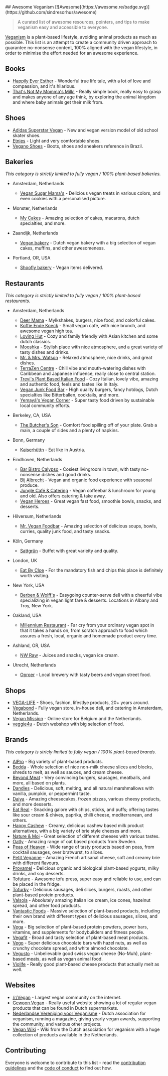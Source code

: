 <div class="github-widget" data-repo="sdassow/awesome-veganism"></div>
<script async src="https://pagead2.googlesyndication.com/pagead/js/adsbygoogle.js"></script><ins class="adsbygoogle" style="display:block" data-ad-client="ca-pub-6890694312814945" data-ad-slot="5473692530" data-ad-format="auto"  data-full-width-responsive="true"></ins><script>(adsbygoogle = window.adsbygoogle || []).push({});</script>
## Awesome Veganism [![Awesome](https://awesome.re/badge.svg)](https://github.com/sindresorhus/awesome)

> A curated list of awesome resources, pointers, and tips to make veganism easy and accessible to everyone.

[Veganism](https://en.wikipedia.org/wiki/Veganism) is a plant-based lifestyle, avoiding animal products as much as possible.
This list is an attempt to create a community driven approach to guarantee no-nonsense content, 100% aligned with the vegan lifestyle, in order to minimise the effort needed for an awesome experience.



## Books

- [Happily Ever Esther](https://www.grandcentralpublishing.com/titles/steve-jenkins/happily-ever-esther/9781538728123/) - Wonderful true life tale, with a lot of love and compassion, and it's hilarious.
- [That's Not My Momma's Milk!](https://veganpublishers.com/multimedia-archive/thats-not-my-mommas-milk/) - Really simple book, really easy to grasp and makes anyone of any age think, by exploring the animal kingdom and where baby animals get their milk from.

## Shoes

- [Adidas Superstar Vegan](https://www.adidas.com/us/superstar-vegan-shoes/FW2295.html) - New and vegan version model of old school skater shoes.
- [Etnies](https://www.etnies.com/us/collections/vegan/) - Light and very comfortable shoes.
- [Vegano Shoes](https://www.veganoshoes.com.br/) - Boots, shoes and sneakers reference in Brazil.

## Bakeries

*This category is strictly limited to fully vegan / 100% plant-based bakeries.*

- Amsterdam, Netherlands
  - [Vegan Sugar Mama's](https://vegansugarmamas.nl/) - Delicious vegan treats in various colors, and even cookies with a personalised picture.

- Monster, Netherlands
  - [My Cakes](https://macarononline-nl.mijndomeinwebwinkel.nl/) - Amazing selection of cakes, macarons, dutch specialties, and more.

- Zaandijk, Netherlands
  - [Vegan bakery](https://www.veganbakery.nl/) - Dutch vegan bakery with a big selection of vegan cakes, muffins, and other awesomeness.
  
- Portland, OR, USA
  - [Shoofly bakery](https://www.shooflyveganbakery.com/) - Vegan items delivered.

## Restaurants

*This category is strictly limited to fully vegan / 100% plant-based restaurants.*

- Amsterdam, Netherlands
  - [Deer Mama](https://deermama.nl/) - Mylkshakes, burgers, nice food, and colorful cakes.
  - [Koffie Ende Koeck](https://koffieendekoeck.nl/) - Small vegan cafe, with nice brunch, and awesome vegan high tea.
  - [Loving Hut](https://www.facebook.com/lovinghutamsterdam) - Cozy and family friendly with Asian kitchen and some dutch classics.
  - [Mooshka](https://www.mooshka.nl/) - Stylish place with nice atmosphere, and a great variety of tasty dishes and drinks.
  - [Mr. & Mrs. Watson](https://watsonsfood.com/) - Relaxed atmosphere, nice drinks, and great dishes.
  - [TerraZen Centre](http://terrazencentre.com/) - Chill vibe and mouth-watering dishes with Caribbean and Japanese influence, really close to central station.
  - [Trevi's Plant Based Italian Food](https://www.trevisamsterdam.nl/) - Cozy Italian, lovely vibe, amazing and authentic food, feels and tastes like in Italy.
  - [Vegan Junk Food Bar](https://www.veganjunkfoodbar.com/) - High quality burgers, fancy hotdogs, Dutch specialties like Bitterballen, cocktails, and more.
  - [Yemayá's Vegan Corner](https://yemaya.estate/) - Super tasty food driven by sustainable local community efforts.

- Berkeley, CA, USA
  - [The Butcher's Son](https://www.thebutchersveganson.com/) - Comfort food spilling off of your plate. Grab a main, a couple of sides and a plenty of napkins.
  
- Bonn, Germany
  - [Kaiserhüttn](https://kaiserhuettn.com/) - Eat like in Austria.
   
- Eindhoven, Netherlands
  - [Bar Bistro Calypso](https://www.bistrocalypso.nl/) - Cosiest livingroom in town, with tasty no-nonsense dishes and good drinks.
  - [Bij Albrecht](https://www.bijalbrecht.nl/) - Vegan and organic food experience with seasonal produce.
  - [Jungle Café & Catering](https://www.junglecafecatering.nl) - Vegan coffeebar & lunchroom for young and old. Also offers catering & take away.
  - [Vegan Heroes](https://veganheroes.nl/) - Great vegan fast food, smoothie bowls, snacks, and desserts.

- Hilversum, Netherlands
  - [Mr. Vegan Foodbar](https://www.mrveganfoodbar.nl/) - Amazing selection of delicious soups, bowls, curries, quality junk food, and tasty snacks.

- Köln, Germany
  - [Sattgrün](https://www.sattgruen.com/) - Buffet with great varieity and quality.

- London, UK
  - [Eat By Cloe](https://eatbychloe.com/) - For the mandatory fish and chips this place is definitely worth visiting.

- New York, USA
  - [Berben & Wolff's](https://berbenandwolffs.com/) - Easygoing counter-serve deli with a cheerful vibe specializing in vegan light fare & desserts. Locations in Albany and Troy, New York. 
  
- Oakland, USA
  - [Millennium Restaurant](https://www.millenniumrestaurant.com/) - Far cry from your ordinary vegan spot in that it takes a hands on, from scratch approach to food which assures a fresh, local, organic and homemade product every time.
  
- Ashland, OR, USA
  - [NW Raw](https://nwraw.com/) - Juices and snacks, vegan ice cream.
 
- Utrecht, Netherlands
  - [Oproer](https://www.oproerbrouwerij.nl/) - Local brewery with tasty beers and vegan street food.

## Shops

- [VEGA-LIFE](https://www.vega-life.nl/) - Shoes, fashion, lifestlye products, 20+ years around.
- [Vegabond](https://vegabond.nl/) - Fully vegan store, in-house deli, and catering in Amsterdam, Netherlands.
- [Vegan Mission](https://www.veganmission.nl/) - Online store for Belgium and the Netherlands.
- [veggie4u](https://webshop.veggie4u.nl/) - Dutch webshop with big selection of food.

## Brands

*This category is stricly limited to fully vegan / 100% plant-based brands.*

- [AlPro](https://www.alpro.com/nl/) - Big variety of plant-based products.
- [Bedda](https://bedda-world.com/) - Whole selection of nice non-milk cheese slices and blocks, shreds to melt, as well as sauces, and cream cheese.
- [Beyond Meat](https://www.beyondmeat.com/) - Very convincing burgers, sausages, meatballs, and more, all based on plants.
- [Dandies](https://dandies.com/) - Delicious, soft, melting, and all natural marshmallows with vanilla, pumpkin, or peppermint taste.
- [Daiya](https://daiyafoods.com/) - Amazing cheesecakes, frozen pizzas, various cheesy products, and more desserts.
- [Eat Real](https://www.eatreal.co.uk/) - Snacking galore with chips, sticks, and puffs; offering tastes like sour cream & chives, paprika, chilli cheese, mediterranean, and others.
- [Happy Cashew](https://happy-cheeze.com/) - Creamy, delicious cashew based milk product alternatives, with a big variety of brie style cheeses and more.
- [Nature & Moi](http://www.nature-moi.fr/) - Great selection of different cheeses with various tastes.
- [Oatly](https://www.oatly.com/int/) - Amazing range of oat based products from Sweden.
- [Peas of Heaven](https://peasofheaven.com/) - Wide range of tasty products based on peas, from cocktail sausages, over bratwurst, to slices.
- [Petit Veganne](https://petit-veganne.com/) - Amazing French artisanal cheese, soft and creamy brie with different flavours.
- [Provamel](https://www.provamel.com/) - Delicious organic and biological plant-based yogurts, milky drinks, and soy desserts.
- [Tofuture](https://www.tofuture.com/) - Awesome tofu press, super easy and reliable to use, and can be placed in the fridge.
- [Tofurky](https://tofurky.com/) - Delicious sausages, deli slices, burgers, roasts, and other plant-based protein products.
- [Valsoia](https://www.valsoia.it/) - Absolutely amazing Italian ice cream, ice cones, hazelnut spread, and other food products.
- [Vantastic Foods](https://www.vantastic-foods.com/) - Massive selection of plant-based products, including their own brand with different types of delicious sausages, slices, and more.
- [Vega](https://myvega.com/) - Big selection of plant-based protein powders, power bars, vitamins, and supplements for bodybuilders and fitness people.
- [Vegafit](https://vegafit.com/) - Broad and tasty selection of plant-based meat products.
- [Vego](http://www.vego-chocolate.com/) - Super delicious chocolate bars with hazel nuts, as well as crunchy chocolate spread, and white almond chocolate.
- [Vegusto](https://www.vegusto.ch/) - Unbelievable good swiss vegan cheese (No-Muh), plant-based meats, as well as vegan animal food.
- [Violife](https://violifefoods.com/) - Really good plant-based cheese products that actually melt as well.

## Websites

- [/r/Vegan](https://www.reddit.com/r/vegan/) - Largest vegan community on the internet.
- [Gewoon Vegan](https://gewoonvegan.nl/) - Really useful website showing a lot of regular vegan products that can be found in Dutch supermarkets.
- [Nederlandse Vereniging voor Veganisme](https://www.veganisme.org/) - Dutch association for veganism, running a magazine, giving yearly vegan awards, supporting the community, and various other projects.
- [Vegan Wiki](https://veganwiki.nl/) - Wiki from the Dutch association for veganism with a huge collection of products available in the Netherlands.

## Contributing

Everyone is welcome to contribute to this list - read the [contribution guidelines](https://github.com/sdassow/awesome-veganism/blob/master/CONTRIBUTING.md) and the [code of conduct](https://github.com/sdassow/awesome-veganism/blob/master/CODE_OF_CONDUCT.md) to find out how.